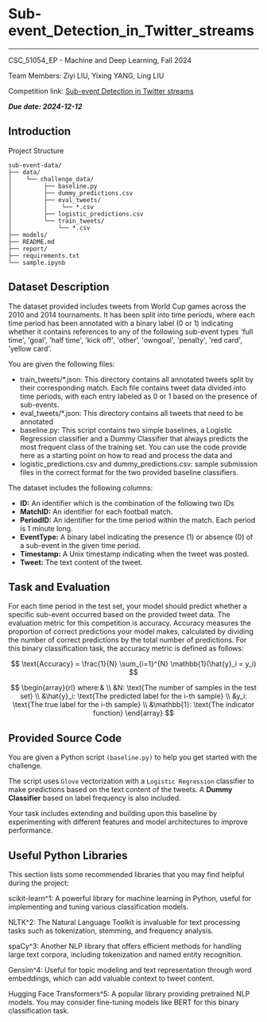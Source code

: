 # Sub-event_Detection_in_Twitter_streams

---

CSC_51054_EP - Machine and Deep Learning, Fall 2024

Team Members: Ziyi LIU, Yixing YANG, Ling LIU

Competition link: [Sub-event Detection in Twitter streams](https://www.kaggle.com/t/946c29c13d024ffcad34ab0b40e85688)

***Due date: 2024-12-12***

## Introduction

Project Structure
```
sub-event-data/
├── data/
│    └── challenge_data/
│         ├── baseline.py
│         ├── dummy_predictions.csv
│         ├── eval_tweets/
│         │    └── *.csv
│         ├── logistic_predictions.csv
│         └── train_tweets/
│             └── *.csv
├── models/
├── README.md
├── report/
├── requirements.txt
└── sample.ipynb
```

## Dataset Description

The dataset provided includes tweets from World Cup games across the 2010 and 2014 tournaments. It has been split into time periods, where each time period has been annotated with a binary label (0 or 1) indicating whether it contains references to any of the following sub-event types 'full time', 'goal', 'half time', 'kick off', 'other', 'owngoal', 'penalty', 'red card', 'yellow card'.

You are given the following files:

- train_tweets/*.json: This directory contains all annotated tweets split by their corresponding match. Each file contains tweet data divided into time periods, with each entry labeled as 0 or 1 based on the presence of sub-events.
- eval_tweets/*.json: This directory contains all tweets that need to be annotated
- baseline.py: This script contains two simple baselines, a Logistic Regression classifier and a Dummy Classifier that always predicts the most frequent class of the training set. You can use the code provide here as a starting point on how to read and process the data and
- logistic_predictions.csv and dummy_predictions.csv: sample submission files in the correct format for the two provided baseline classifiers.

The dataset includes the following columns:

- **ID:** An identifier which is the combination of the following two IDs
- **MatchID:** An identifier for each football match.
- **PeriodID:** An identifier for the time period within the match. Each period is 1 minute long.
- **EventType:** A binary label indicating the presence (1) or absence (0) of a sub-event in the given time period.
- **Timestamp:** A Unix timestamp indicating when the tweet was posted.
- **Tweet:** The text content of the tweet.

## Task and Evaluation

For each time period in the test set, your model should predict whether a specific sub-event occurred based on the provided tweet data. The evaluation metric for this competition is accuracy. Accuracy measures the proportion of correct predictions your model makes, calculated by dividing the number of correct predictions by the total number of predictions. For this binary classification task, the accuracy metric is defined as follows:

$$ \text{Accuracy} = \frac{1}{N} \sum_{i=1}^{N} \mathbb{1}(\hat{y}_i = y_i) $$

$$
\begin{array}{rl}
where:& \\
&N: \text{The number of samples in the test set} \\
&\hat{y}_i: \text{The predicted label for the i-th sample} \\
&y_i: \text{The true label for the i-th sample} \\
&\mathbb{1}: \text{The indicator function}
\end{array}
$$

## Provided Source Code

You are given a Python script `(baseline.py)` to help you get started with the challenge.

The script uses `Glove` vectorization with a `Logistic Regression` classifier to make predictions based on the text content of the tweets. A **Dummy Classifier** based on label frequency is also included.

Your task includes extending and building upon this baseline by experimenting with different features and model architectures to improve performance.

## Useful Python Libraries

This section lists some recommended libraries that you may find helpful during the project:

scikit-learn^1: A powerful library for machine learning in Python, useful for implementing and tuning various classification models.

NLTK^2: The Natural Language Toolkit is invaluable for text processing tasks such as tokenization, stemming, and frequency analysis.

spaCy^3: Another NLP library that offers efficient methods for handling large text corpora, including tokenization and named entity recognition.

Gensim^4: Useful for topic modeling and text representation through word embeddings, which can add valuable context to tweet content.

Hugging Face Transformers^5: A popular library providing pretrained NLP models. You may consider fine-tuning models like BERT for this binary classification task.